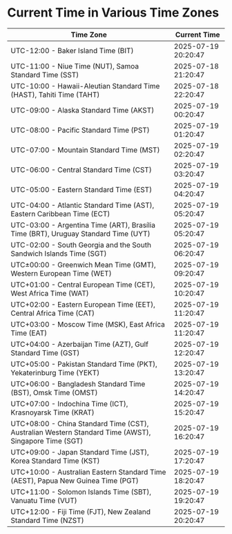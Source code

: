 # Current Time in Various Time Zones

| Time Zone | Current Time |
|-----------|--------------|
| UTC-12:00 - Baker Island Time (BIT) | 2025-07-19 20:20:47 |
| UTC-11:00 - Niue Time (NUT), Samoa Standard Time (SST) | 2025-07-18 21:20:47 |
| UTC-10:00 - Hawaii-Aleutian Standard Time (HAST), Tahiti Time (TAHT) | 2025-07-18 22:20:47 |
| UTC-09:00 - Alaska Standard Time (AKST) | 2025-07-19 00:20:47 |
| UTC-08:00 - Pacific Standard Time (PST) | 2025-07-19 01:20:47 |
| UTC-07:00 - Mountain Standard Time (MST) | 2025-07-19 02:20:47 |
| UTC-06:00 - Central Standard Time (CST) | 2025-07-19 03:20:47 |
| UTC-05:00 - Eastern Standard Time (EST) | 2025-07-19 04:20:47 |
| UTC-04:00 - Atlantic Standard Time (AST), Eastern Caribbean Time (ECT) | 2025-07-19 05:20:47 |
| UTC-03:00 - Argentina Time (ART), Brasília Time (BRT), Uruguay Standard Time (UYT) | 2025-07-19 05:20:47 |
| UTC-02:00 - South Georgia and the South Sandwich Islands Time (SGT) | 2025-07-19 06:20:47 |
| UTC±00:00 - Greenwich Mean Time (GMT), Western European Time (WET) | 2025-07-19 09:20:47 |
| UTC+01:00 - Central European Time (CET), West Africa Time (WAT) | 2025-07-19 10:20:47 |
| UTC+02:00 - Eastern European Time (EET), Central Africa Time (CAT) | 2025-07-19 11:20:47 |
| UTC+03:00 - Moscow Time (MSK), East Africa Time (EAT) | 2025-07-19 11:20:47 |
| UTC+04:00 - Azerbaijan Time (AZT), Gulf Standard Time (GST) | 2025-07-19 12:20:47 |
| UTC+05:00 - Pakistan Standard Time (PKT), Yekaterinburg Time (YEKT) | 2025-07-19 13:20:47 |
| UTC+06:00 - Bangladesh Standard Time (BST), Omsk Time (OMST) | 2025-07-19 14:20:47 |
| UTC+07:00 - Indochina Time (ICT), Krasnoyarsk Time (KRAT) | 2025-07-19 15:20:47 |
| UTC+08:00 - China Standard Time (CST), Australian Western Standard Time (AWST), Singapore Time (SGT) | 2025-07-19 16:20:47 |
| UTC+09:00 - Japan Standard Time (JST), Korea Standard Time (KST) | 2025-07-19 17:20:47 |
| UTC+10:00 - Australian Eastern Standard Time (AEST), Papua New Guinea Time (PGT) | 2025-07-19 18:20:47 |
| UTC+11:00 - Solomon Islands Time (SBT), Vanuatu Time (VUT) | 2025-07-19 19:20:47 |
| UTC+12:00 - Fiji Time (FJT), New Zealand Standard Time (NZST) | 2025-07-19 20:20:47 |
